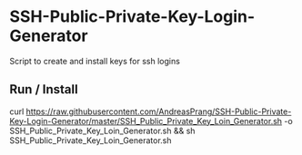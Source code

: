 # SSH-Public-Private-Key-Login-Generator
Script to create and install keys for ssh logins

## Run / Install
curl https://raw.githubusercontent.com/AndreasPrang/SSH-Public-Private-Key-Login-Generator/master/SSH_Public_Private_Key_Loin_Generator.sh -o SSH_Public_Private_Key_Loin_Generator.sh && sh SSH_Public_Private_Key_Loin_Generator.sh
